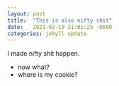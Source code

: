 ```yaml
---
layout: post
title:  "This is also nifty shit"
date:   2021-02-19 21:01:25 -0600
categories: jekyll update
---
```


I made nifty shit happen.

 * now what?
 * where is my cookie?
